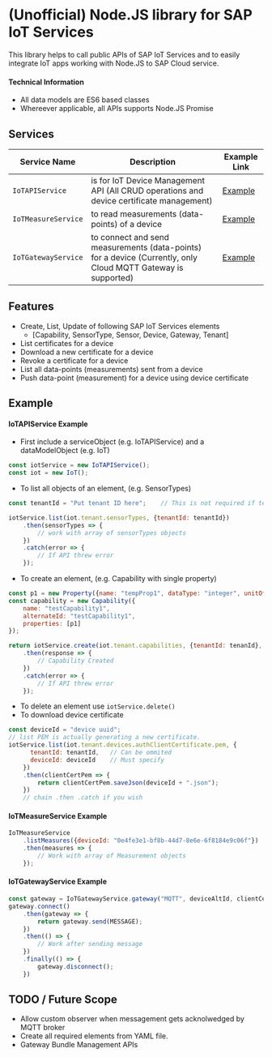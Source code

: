 # (Unofficial) Node.JS library for SAP IoT Services
This library helps to call public APIs of SAP IoT Services and to easily integrate IoT apps working with Node.JS to SAP Cloud service.

#### Technical Information
- All data models are ES6 based classes
- Whereever applicable, all APIs supports Node.JS Promise

## Services
**Service Name** | **Description** | **Example Link**
----------------- | ----------- | ----------
```IoTAPIService``` | is for IoT Device Management API (All CRUD operations and device certificate management) | [Example](#iotapiservice-example)
```IoTMeasureService``` | to read measurements (data-points) of a device | [Example](#iotmeasureservice-example)
```IoTGatewayService``` | to connect and send measurements (data-points) for a device (Currently, only Cloud MQTT Gateway is supported) | [Example](#iotgatewayservice-example)

## Features
* Create, List, Update of following SAP IoT Services elements
  * [Capability, SensorType, Sensor, Device, Gateway, Tenant]
* List certificates for a device
* Download a new certificate for a device
* Revoke a certificate for a device
* List all data-points (measurements) sent from a device
* Push data-point (measurement) for a device using device certificate

## Example ##
#### IoTAPIService Example ####
- First include a serviceObject (e.g. IoTAPIService) and a dataModelObject (e.g. IoT)
```javascript
const iotService = new IoTAPIService();
const iot = new IoT();
```
- To list all objects of an element, (e.g. SensorTypes)
```javascript
const tenantId = "Put tenant ID here";    // This is not required if tenant ID is specified in .env file

iotService.list(iot.tenant.sensorTypes, {tenantId: tenantId})
    .then(sensorTypes => {
        // work with array of sensorTypes objects
    })
    .catch(error => {
        // If API threw error
    });
```

- To create an element, (e.g. Capability with single property)
```javascript
const p1 = new Property({name: "tempProp1", dataType: "integer", unitOfMeasure: "c"});
const capability = new Capability({
    name: "testCapability1",
    alternateId: "testCapability1",
    properties: [p1]
});

return iotService.create(iot.tenant.capabilities, {tenantId: tenanId}, capability)
    .then(response => {
        // Capability Created
    })
    .catch(error => {
        // If API threw error
    });
```
- To delete an element use ```iotService.delete()```
- To download device certificate
```javascript
const deviceId = "device uuid";
// list PEM is actually generating a new certificate.
iotService.list(iot.tenant.devices.authClientCertificate.pem, {
      tenantId: tenantId,   // Can be ommited
      deviceId: deviceId    // Must specify
    })
    .then(clientCertPem => {
        return clientCertPem.saveJson(deviceId + ".json");
    })
    // chain .then .catch if you wish
```


#### IoTMeasureService Example ####
```javascript
IoTMeasureService
    .listMeasures({deviceId: "0e4fe3e1-bf8b-44d7-8e6e-6f8184e9c06f"})
    .then(measures => {
        // Work with array of Measurement objects
    });
```

#### IoTGatewayService Example ####
```javascript
const gateway = IoTGatewayService.gateway("MQTT", deviceAltId, clientCert);
gateway.connect()
    .then(gateway => {
        return gateway.send(MESSAGE);
    })
    .then(() => {
        // Work after sending message
    })
    .finally(() => {
        gateway.disconnect();
    })
```

## TODO / Future Scope
- Allow custom observer when messagement gets acknolwedged by MQTT broker
- Create all required elements from YAML file.
- Gateway Bundle Management APIs
 



